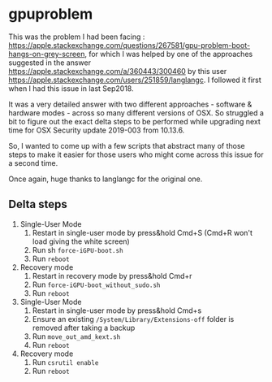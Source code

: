 # gpuproblem
This was the problem I had been facing : https://apple.stackexchange.com/questions/267581/gpu-problem-boot-hangs-on-grey-screen, for which I was helped by one of the approaches suggested in the answer https://apple.stackexchange.com/a/360443/300460 by this user https://apple.stackexchange.com/users/251859/langlangc. I followed it first when I had this issue in last Sep2018.

It was a very detailed answer with two different approaches - software & hardware modes - across so many different versions of OSX. 
So struggled a bit to figure out the exact delta steps to be performed while upgrading next time for OSX Security update 2019-003 from 10.13.6.

So, I wanted to come up with a few scripts that abstract many of those steps to make it easier for those users who might come across this issue for a second time. 

Once again, huge thanks to langlangc for the original one.

## Delta steps

1. Single-User Mode
   1. Restart in single-user mode by press&hold Cmd+S (Cmd+R won't load giving the white screen)
   2. Run sh `force-iGPU-boot.sh`
   3. Run `reboot`
2. Recovery mode
   1. Restart in recovery mode by press&hold Cmd+r
   2. Run `force-iGPU-boot_without_sudo.sh`
   3. Run `reboot`
3. Single-User Mode
   1. Restart in single-user mode by press&hold Cmd+s
   2. Ensure an existing `/System/Library/Extensions-off` folder is removed after taking a backup
   3. Run `move_out_amd_kext.sh`
   4. Run `reboot`
4. Recovery mode 
   1. Run `csrutil enable` 
   2. Run `reboot`
